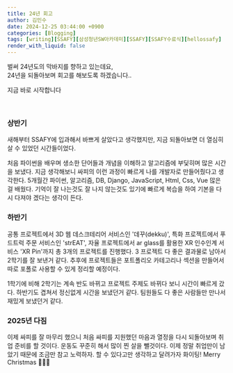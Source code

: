 ```yaml
---
title: 24년 회고
author: 김민수
date: 2024-12-25 03:44:00 +0900
categories: [Blogging]
tags: [writing][SSAFY][삼성청년SW아카데미][SSAFY][SSAFY수료식][hellossafy]
render_with_liquid: false
---
```


벌써 24년도의 막바지를 향하고 있는데요, </br>
24년을 되돌아보며 회고를 해보도록 하겠습니다..

지금 바로 시작합니다

</br>

### 상반기

새해부터 SSAFY에 입과해서 바쁘게 살았다고 생각했지만, 
지금 되돌아보면 더 열심히 살 수 있었던 시간들이었다.

처음 파이썬을 배우며 생소한 단어들과 개념을 이해하고 알고리즘에 부딫히며 많은 시간을 보냈다.
지금 생각해보니 싸피의 이런 과정이 빠르게 나를 개발자로 만들어줬다고 생각한다. 
5개월간 파이썬, 알고리즘, DB, Django, JavaScript, Html, Css, Vue 많은걸 배웠다. 
기억이 잘 나는것도 잘 나지 않는것도 있기에 빠르게 복습을 하여 기본을 다시 다져야 겠다는 생각이 든다.

### 하반기 

공통 프로젝트에서 3D 웹 데스크테리어 서비스인 '데꾸(dekku)', 특화 프로젝트에서 푸드트럭 주문 서비스인 'strEAT',
자율 프로젝트에서 ar glass를 활용한 XR 인수인계 서비스 'XR Pin'까지 총 3개의 프로젝트를 진행했다.
3 프로젝트 다 좋은 결과물로 남아서 2학기를 잘 보낸거 같다. 추후에 프로젝트들은 포트폴리오 카테고리나 섹션을
만들어서 따로 포폴로 사용할 수 있게 정리할 예정이다.

1학기에 비해 2학기는 계속 반도 바뀌고 프로젝트 주제도 바뀌다 보니 시간이 빠르게 갔다.
하반기도 겹쳐서 정신없게 시간을 보냈던거 같다. 팀원들도 다 좋은 사람들만 만나서 재밌게 보냈던거 같다.


### 2025년 다짐

이제 싸피를 잘 마무리 했으니 처음 싸피를 지원했던 마음과 열정을 다시 되돌아보며 취업 준비를 할 것이다.
운동도 꾸준히 해서 많이 찐 살을 뺄것이다. 이제 정말 취업만이 남았기 때문에 조금만 참고 노력하자. 할 수 있다고만
생각하고 달려가자 화이팅! Merry Christmas 🎅🎄🦌
